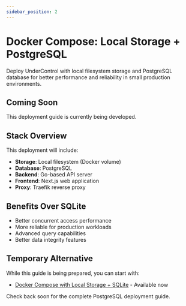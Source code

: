 ```yaml
---
sidebar_position: 2
---
```


# Docker Compose: Local Storage + PostgreSQL

Deploy UnderControl with local filesystem storage and PostgreSQL database for better performance and reliability in small production environments.

## Coming Soon

This deployment guide is currently being developed.

## Stack Overview

This deployment will include:

- **Storage**: Local filesystem (Docker volume)
- **Database**: PostgreSQL
- **Backend**: Go-based API server
- **Frontend**: Next.js web application
- **Proxy**: Traefik reverse proxy

## Benefits Over SQLite

- Better concurrent access performance
- More reliable for production workloads
- Advanced query capabilities
- Better data integrity features

## Temporary Alternative

While this guide is being prepared, you can start with:

- [Docker Compose with Local Storage + SQLite](/docs/deployment/docker-compose-local) - Available now

Check back soon for the complete PostgreSQL deployment guide.

